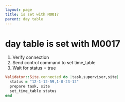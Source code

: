 ```yaml
---
layout: page
title: is set with M0017
parent: day table
---
```


# day table is set with M0017

1. Verify connection
2. Send control command to set time_table
3. Wait for status = true

```ruby
Validator::Site.connected do |task,supervisor,site|
  status = "12-1-12-59,1-0-23-12"
  prepare task, site
  set_time_table status
end
```

